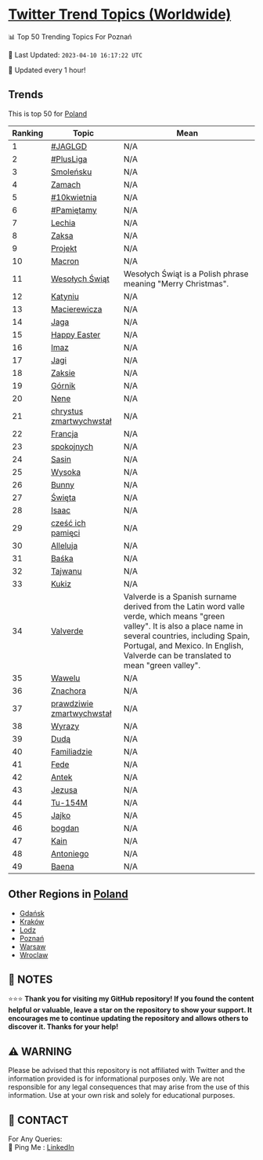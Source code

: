 [Twitter Trend Topics (Worldwide)](https://github.com/ErcinDedeoglu/Twitter-Trend-Topics)
==========


📊 Top 50 Trending Topics For Poznań

📆 Last Updated: `2023-04-10 16:17:22 UTC`

🔧 Updated every 1 hour!


## Trends

This is top 50 for [Poland](</Poland>)

| Ranking | Topic | Mean |
| ------- | ------------ | ------------ |
| 1 | [#JAGLGD](http://twitter.com/search?q=%23JAGLGD) | N/A |
| 2 | [#PlusLiga](http://twitter.com/search?q=%23PlusLiga) | N/A |
| 3 | [Smoleńsku](http://twitter.com/search?q=Smole%c5%84sku) | N/A |
| 4 | [Zamach](http://twitter.com/search?q=Zamach) | N/A |
| 5 | [#10kwietnia](http://twitter.com/search?q=%2310kwietnia) | N/A |
| 6 | [#Pamiętamy](http://twitter.com/search?q=%23Pami%c4%99tamy) | N/A |
| 7 | [Lechia](http://twitter.com/search?q=Lechia) | N/A |
| 8 | [Zaksa](http://twitter.com/search?q=Zaksa) | N/A |
| 9 | [Projekt](http://twitter.com/search?q=Projekt) | N/A |
| 10 | [Macron](http://twitter.com/search?q=Macron) | N/A |
| 11 | [Wesołych Świąt](http://twitter.com/search?q=Weso%c5%82ych+%c5%9awi%c4%85t) | Wesołych Świąt is a Polish phrase meaning "Merry Christmas". |
| 12 | [Katyniu](http://twitter.com/search?q=Katyniu) | N/A |
| 13 | [Macierewicza](http://twitter.com/search?q=Macierewicza) | N/A |
| 14 | [Jaga](http://twitter.com/search?q=Jaga) | N/A |
| 15 | [Happy Easter](http://twitter.com/search?q=Happy+Easter) | N/A |
| 16 | [Imaz](http://twitter.com/search?q=Imaz) | N/A |
| 17 | [Jagi](http://twitter.com/search?q=Jagi) | N/A |
| 18 | [Zaksie](http://twitter.com/search?q=Zaksie) | N/A |
| 19 | [Górnik](http://twitter.com/search?q=G%c3%b3rnik) | N/A |
| 20 | [Nene](http://twitter.com/search?q=Nene) | N/A |
| 21 | [chrystus zmartwychwstał](http://twitter.com/search?q=chrystus+zmartwychwsta%c5%82) | N/A |
| 22 | [Francja](http://twitter.com/search?q=Francja) | N/A |
| 23 | [spokojnych](http://twitter.com/search?q=spokojnych) | N/A |
| 24 | [Sasin](http://twitter.com/search?q=Sasin) | N/A |
| 25 | [Wysoka](http://twitter.com/search?q=Wysoka) | N/A |
| 26 | [Bunny](http://twitter.com/search?q=Bunny) | N/A |
| 27 | [Święta](http://twitter.com/search?q=%c5%9awi%c4%99ta) | N/A |
| 28 | [Isaac](http://twitter.com/search?q=Isaac) | N/A |
| 29 | [cześć ich pamięci](http://twitter.com/search?q=cze%c5%9b%c4%87+ich+pami%c4%99ci) | N/A |
| 30 | [Alleluja](http://twitter.com/search?q=Alleluja) | N/A |
| 31 | [Baśka](http://twitter.com/search?q=Ba%c5%9bka) | N/A |
| 32 | [Tajwanu](http://twitter.com/search?q=Tajwanu) | N/A |
| 33 | [Kukiz](http://twitter.com/search?q=Kukiz) | N/A |
| 34 | [Valverde](http://twitter.com/search?q=Valverde) | Valverde is a Spanish surname derived from the Latin word valle verde, which means "green valley". It is also a place name in several countries, including Spain, Portugal, and Mexico. In English, Valverde can be translated to mean "green valley". |
| 35 | [Wawelu](http://twitter.com/search?q=Wawelu) | N/A |
| 36 | [Znachora](http://twitter.com/search?q=Znachora) | N/A |
| 37 | [prawdziwie zmartwychwstał](http://twitter.com/search?q=prawdziwie+zmartwychwsta%c5%82) | N/A |
| 38 | [Wyrazy](http://twitter.com/search?q=Wyrazy) | N/A |
| 39 | [Dudą](http://twitter.com/search?q=Dud%c4%85) | N/A |
| 40 | [Familiadzie](http://twitter.com/search?q=Familiadzie) | N/A |
| 41 | [Fede](http://twitter.com/search?q=Fede) | N/A |
| 42 | [Antek](http://twitter.com/search?q=Antek) | N/A |
| 43 | [Jezusa](http://twitter.com/search?q=Jezusa) | N/A |
| 44 | [Tu-154M](http://twitter.com/search?q=Tu-154M) | N/A |
| 45 | [Jajko](http://twitter.com/search?q=Jajko) | N/A |
| 46 | [bogdan](http://twitter.com/search?q=bogdan) | N/A |
| 47 | [Kain](http://twitter.com/search?q=Kain) | N/A |
| 48 | [Antoniego](http://twitter.com/search?q=Antoniego) | N/A |
| 49 | [Baena](http://twitter.com/search?q=Baena) | N/A |



## Other Regions in [Poland](</Poland>)

* [Gdańsk](</Poland/Gdańsk.md>)
* [Kraków](</Poland/Kraków.md>)
* [Lodz](</Poland/Lodz.md>)
* [Poznań](</Poland/Poznań.md>)
* [Warsaw](</Poland/Warsaw.md>)
* [Wroclaw](</Poland/Wroclaw.md>)



## 📝 NOTES

⭐⭐⭐ **Thank you for visiting my GitHub repository! If you found the content helpful or valuable, leave a star on the repository to show your support. It encourages me to continue updating the repository and allows others to discover it. Thanks for your help!**


## ⚠️ WARNING

Please be advised that this repository is not affiliated with Twitter and the information provided is for informational purposes only. We are not responsible for any legal consequences that may arise from the use of this information. Use at your own risk and solely for educational purposes.


## 📨 CONTACT

 For Any Queries:  
            🏓 Ping Me : [LinkedIn](https://www.linkedin.com/in/ercindedeoglu/)
